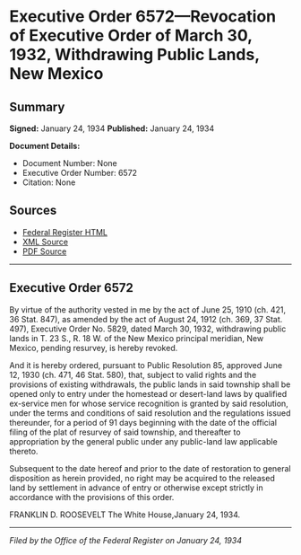 # Executive Order 6572—Revocation of Executive Order of March 30, 1932, Withdrawing Public Lands, New Mexico

## Summary

**Signed:** January 24, 1934
**Published:** January 24, 1934

**Document Details:**
- Document Number: None
- Executive Order Number: 6572
- Citation: None

## Sources
- [Federal Register HTML](https://www.presidency.ucsb.edu/documents/executive-order-6572-revocation-executive-order-march-30-1932-withdrawing-public-lands-new)
- [XML Source](None)
- [PDF Source](None)

---

## Executive Order 6572

By virtue of the authority vested in me by the act of June 25, 1910 (ch. 421, 36 Stat. 847), as amended by the act of August 24, 1912 (ch. 369, 37 Stat. 497), Executive Order No. 5829, dated March 30, 1932, withdrawing public lands in T. 23 S., R. 18 W. of the New Mexico principal meridian, New Mexico, pending resurvey, is hereby revoked.

And it is hereby ordered, pursuant to Public Resolution 85, approved June 12, 1930 (ch. 471, 46 Stat. 580), that, subject to valid rights and the provisions of existing withdrawals, the public lands in said township shall be opened only to entry under the homestead or desert-land laws by qualified ex-service men for whose service recognition is granted by said resolution, under the terms and conditions of said resolution and the regulations issued thereunder, for a period of 91 days beginning with the date of the official filing of the plat of resurvey of said township, and thereafter to appropriation by the general public under any public-land law applicable thereto.

Subsequent to the date hereof and prior to the date of restoration to general disposition as herein provided, no right may be acquired to the released land by settlement in advance of entry or otherwise except strictly in accordance with the provisions of this order.

FRANKLIN D. ROOSEVELT
The White House,January 24, 1934.

---

*Filed by the Office of the Federal Register on January 24, 1934*

